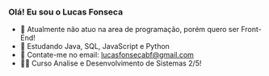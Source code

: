 ### Olá! Eu sou o Lucas Fonseca

- 🔭 Atualmente não atuo na area de programação, porém quero ser Front-End!
- 🌱 Estudando Java, SQL, JavaScript e Python
- 👯 Contate-me no email: lucasfonsecabf@gmail.com
- 👨‍🎓 Curso Analise e Desenvolvimento de Sistemas 2/5!


